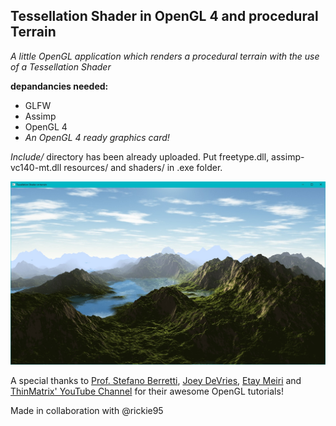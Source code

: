 ## Tessellation Shader in OpenGL 4 and procedural Terrain ##
*A little OpenGL application which renders a procedural terrain with the use of a Tessellation Shader*

**depandancies needed:**
* GLFW 
* Assimp
* OpenGL 4
* *An OpenGL 4 ready graphics card!*

*Include/* directory has been already uploaded.
Put freetype.dll, assimp-vc140-mt.dll resources/ and shaders/ in .exe folder.

![Demonstrative image](/resources/gitpic.jpg)

A special thanks to [Prof. Stefano Berretti](https://www.micc.unifi.it/people/stefano-berretti/),  [Joey DeVries](https://learnopengl.com/), [Etay Meiri](http://ogldev.atspace.co.uk/www/tutorial30/tutorial30.html) and [ThinMatrix' YouTube Channel](https://www.youtube.com/watch?v=HusvGeEDU_U&list=PLRIWtICgwaX23jiqVByUs0bqhnalNTNZh) for their awesome OpenGL tutorials!

Made in collaboration with @rickie95 